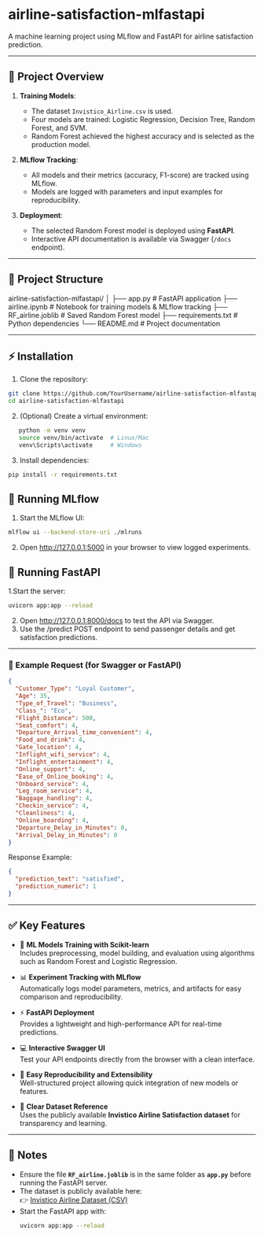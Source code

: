 # airline-satisfaction-mlfastapi
A machine learning project using MLflow and FastAPI for airline satisfaction prediction.

---

## 📝 Project Overview

1. **Training Models**:  
   - The dataset `Invistico_Airline.csv` is used.  
   - Four models are trained: Logistic Regression, Decision Tree, Random Forest, and SVM.  
   - Random Forest achieved the highest accuracy and is selected as the production model.

2. **MLflow Tracking**:  
   - All models and their metrics (accuracy, F1-score) are tracked using MLflow.  
   - Models are logged with parameters and input examples for reproducibility.  

3. **Deployment**:  
   - The selected Random Forest model is deployed using **FastAPI**.  
   - Interactive API documentation is available via Swagger (`/docs` endpoint).

---

## 📁 Project Structure

airline-satisfaction-mlfastapi/
│
├── app.py # FastAPI application
├── airline.ipynb # Notebook for training models & MLflow tracking
├── RF_airline.joblib # Saved Random Forest model
├── requirements.txt # Python dependencies
└── README.md # Project documentation


---

## ⚡ Installation

1. Clone the repository:

```bash
git clone https://github.com/YourUsername/airline-satisfaction-mlfastapi.git
cd airline-satisfaction-mlfastapi
```
2. (Optional) Create a virtual environment:
```bash
   python -m venv venv
   source venv/bin/activate  # Linux/Mac
   venv\Scripts\activate     # Windows
```
3. Install dependencies:
```bash
pip install -r requirements.txt
```

## 🚀 Running MLflow

1. Start the MLflow UI:
```bash
mlflow ui --backend-store-uri ./mlruns
```
2. Open http://127.0.0.1:5000
 in your browser to view logged experiments.

## 🏃 Running FastAPI
1.Start the server:
```bash
uvicorn app:app --reload
```
2. Open http://127.0.0.1:8000/docs
 to test the API via Swagger.
3. Use the /predict POST endpoint to send passenger details and get satisfaction predictions.

---

### 🧠 Example Request (for Swagger or FastAPI)

```json
{
  "Customer_Type": "Loyal Customer",
  "Age": 35,
  "Type_of_Travel": "Business",
  "Class_": "Eco",
  "Flight_Distance": 500,
  "Seat_comfort": 4,
  "Departure_Arrival_time_convenient": 4,
  "Food_and_drink": 4,
  "Gate_location": 4,
  "Inflight_wifi_service": 4,
  "Inflight_entertainment": 4,
  "Online_support": 4,
  "Ease_of_Online_booking": 4,
  "Onboard_service": 4,
  "Leg_room_service": 4,
  "Baggage_handling": 4,
  "Checkin_service": 4,
  "Cleanliness": 4,
  "Online_boarding": 4,
  "Departure_Delay_in_Minutes": 0,
  "Arrival_Delay_in_Minutes": 0
}
```
Response Example:
```json
{
  "prediction_text": "satisfied",
  "prediction_numeric": 1
}
```
---

## ✅ Key Features

- 🧠 **ML Models Training with Scikit-learn**  
  Includes preprocessing, model building, and evaluation using algorithms such as Random Forest and Logistic Regression.

- 📊 **Experiment Tracking with MLflow**  
  Automatically logs model parameters, metrics, and artifacts for easy comparison and reproducibility.

- ⚡ **FastAPI Deployment**  
  Provides a lightweight and high-performance API for real-time predictions.

- 💻 **Interactive Swagger UI**  
  Test your API endpoints directly from the browser with a clean interface.

- 🔁 **Easy Reproducibility and Extensibility**  
  Well-structured project allowing quick integration of new models or features.

- 🧾 **Clear Dataset Reference**  
  Uses the publicly available **Invistico Airline Satisfaction dataset** for transparency and learning.

---

## 📌 Notes

- Ensure the file **`RF_airline.joblib`** is in the same folder as **`app.py`** before running the FastAPI server.  
- The dataset is publicly available here:  
  👉 [Invistico Airline Dataset (CSV)](https://raw.githubusercontent.com/ManonYa09/MachineLearningT3/refs/heads/main/Dataset/Invistico_Airline.csv)  
- Start the FastAPI app with:
  ```bash
  uvicorn app:app --reload

